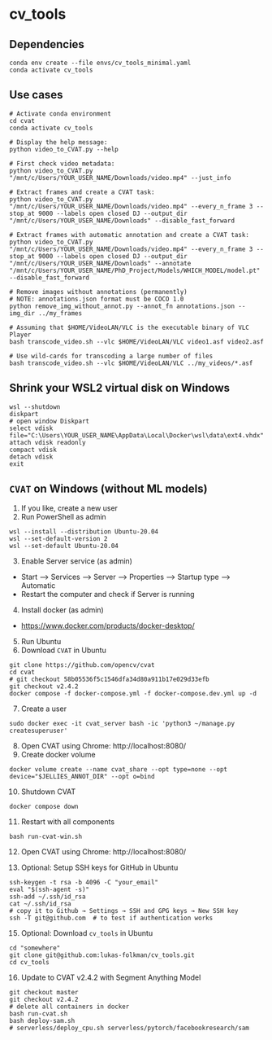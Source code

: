 # cv_tools

## Dependencies
```
conda env create --file envs/cv_tools_minimal.yaml
conda activate cv_tools
```

## Use cases
```
# Activate conda environment
cd cvat
conda activate cv_tools

# Display the help message:
python video_to_CVAT.py --help

# First check video metadata:
python video_to_CVAT.py "/mnt/c/Users/YOUR_USER_NAME/Downloads/video.mp4" --just_info

# Extract frames and create a CVAT task:
python video_to_CVAT.py "/mnt/c/Users/YOUR_USER_NAME/Downloads/video.mp4" --every_n_frame 3 --stop_at 9000 --labels open closed DJ --output_dir "/mnt/c/Users/YOUR_USER_NAME/Downloads" --disable_fast_forward

# Extract frames with automatic annotation and create a CVAT task:
python video_to_CVAT.py "/mnt/c/Users/YOUR_USER_NAME/Downloads/video.mp4" --every_n_frame 3 --stop_at 9000 --labels open closed DJ --output_dir "/mnt/c/Users/YOUR_USER_NAME/Downloads" --annotate "/mnt/c/Users/YOUR_USER_NAME/PhD_Project/Models/WHICH_MODEL/model.pt" --disable_fast_forward
```

```
# Remove images without annotations (permanently)
# NOTE: annotations.json format must be COCO 1.0
python remove_img_without_annot.py --annot_fn annotations.json --img_dir ../my_frames
```

```
# Assuming that $HOME/VideoLAN/VLC is the executable binary of VLC Player
bash transcode_video.sh --vlc $HOME/VideoLAN/VLC video1.asf video2.asf

# Use wild-cards for transcoding a large number of files
bash transcode_video.sh --vlc $HOME/VideoLAN/VLC ../my_videos/*.asf
```

## Shrink your WSL2 virtual disk on Windows

```
wsl --shutdown
diskpart
# open window Diskpart
select vdisk file="C:\Users\YOUR_USER_NAME\AppData\Local\Docker\wsl\data\ext4.vhdx"
attach vdisk readonly
compact vdisk
detach vdisk
exit
```

## `CVAT` on Windows (without ML models)

1. If you like, create a new user
2. Run PowerShell as admin
```
wsl --install --distribution Ubuntu-20.04
wsl --set-default-version 2
wsl --set-default Ubuntu-20.04
```
3. Enable Server service (as admin)
  - Start --> Services --> Server --> Properties --> Startup type --> Automatic
  - Restart the computer and check if Server is running
4. Install docker (as admin)
  - https://www.docker.com/products/docker-desktop/
5. Run Ubuntu
6. Download `CVAT` in Ubuntu
```
git clone https://github.com/opencv/cvat
cd cvat
# git checkout 58b05536f5c1546dfa34d80a911b17e029d33efb
git checkout v2.4.2
docker compose -f docker-compose.yml -f docker-compose.dev.yml up -d
```
7. Create a user
```
sudo docker exec -it cvat_server bash -ic 'python3 ~/manage.py createsuperuser'
```
8. Open CVAT using Chrome: http://localhost:8080/
9. Create docker volume
```
docker volume create --name cvat_share --opt type=none --opt device="$JELLIES_ANNOT_DIR" --opt o=bind
```
10. Shutdown CVAT
```
docker compose down
```
11. Restart with all components
```
bash run-cvat-win.sh
```
12. Open CVAT using Chrome: http://localhost:8080/

13. Optional: Setup SSH keys for GitHub in Ubuntu
```
ssh-keygen -t rsa -b 4096 -C "your_email"
eval "$(ssh-agent -s)"
ssh-add ~/.ssh/id_rsa
cat ~/.ssh/id_rsa
# copy it to Github → Settings → SSH and GPG keys → New SSH key
ssh -T git@github.com  # to test if authentication works
```
15. Optional: Download `cv_tools` in Ubuntu
```
cd "somewhere"
git clone git@github.com:lukas-folkman/cv_tools.git
cd cv_tools
```
16. Update to CVAT v2.4.2 with Segment Anything Model
```
git checkout master
git checkout v2.4.2
# delete all containers in docker
bash run-cvat.sh
bash deploy-sam.sh
# serverless/deploy_cpu.sh serverless/pytorch/facebookresearch/sam
```
